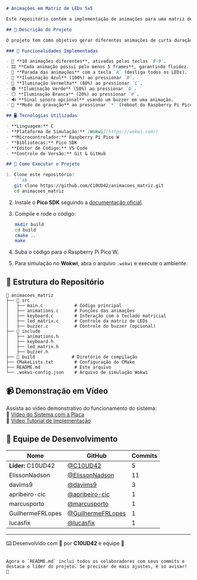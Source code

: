 ```md
# Animações em Matriz de LEDs 5x5

Este repositório contém a implementação de animações para uma matriz de LEDs 5x5, utilizando o **Raspberry Pi Pico W** e um **teclado matricial 4x4**, desenvolvido no simulador **Wokwi**.

## 📌 Descrição do Projeto

O projeto tem como objetivo gerar diferentes animações de curta duração em uma matriz **WS2812** RGB controlada pelo **Raspberry Pi Pico W**. O sistema permite interações através de um **teclado matricial 4x4**, onde diferentes teclas acionam animações e configurações de iluminação.

### 🔧 Funcionalidades Implementadas

- 🎨 **10 animações diferentes**, ativadas pelas teclas `0-9`.
- 🎞️ **Cada animação possui pelo menos 5 frames**, garantindo fluidez.
- 🛑 **Parada das animações** com a tecla `A` (desliga todos os LEDs).
- 🔵 **Iluminação Azul** (100%) ao pressionar `B`.
- 🔴 **Iluminação Vermelha** (80%) ao pressionar `C`.
- 🟢 **Iluminação Verde** (50%) ao pressionar `D`.
- ⚪ **Iluminação Branca** (20%) ao pressionar `#`.
- 🔊 **Sinal sonoro opcional** usando um buzzer em uma animação.
- 🔄 **Modo de gravação** ao pressionar `*` (reboot do Raspberry Pi Pico W).

## 🖥️ Tecnologias Utilizadas

- **Linguagem:** C
- **Plataforma de Simulação:** [Wokwi](https://wokwi.com/)
- **Microcontrolador:** Raspberry Pi Pico W
- **Bibliotecas:** Pico SDK
- **Editor de Código:** VS Code
- **Controle de Versão:** Git & GitHub

## 🚀 Como Executar o Projeto

1. Clone este repositório:
   ```sh
   git clone https://github.com/C10UD42/animacoes_matriz.git
   cd animacoes_matriz
   ```

2. Instale o **Pico SDK** seguindo a [documentação oficial](https://github.com/raspberrypi/pico-sdk).

3. Compile e rode o código:
   ```sh
   mkdir build
   cd build
   cmake ..
   make
   ```

4. Suba o código para o Raspberry Pi Pico W.

5. Para simulação no **Wokwi**, abra o arquivo `.wokwi` e execute o ambiente.

## 📂 Estrutura do Repositório

```
📁 animacoes_matriz
├── 📂 src
│   ├── main.c            # Código principal
│   ├── animations.c      # Funções das animações
│   ├── keyboard.c        # Interação com o teclado matricial
│   ├── led_matrix.c      # Controle da matriz de LEDs
│   ├── buzzer.c          # Controle do buzzer (opcional)
├── 📂 include
│   ├── animations.h
│   ├── keyboard.h
│   ├── led_matrix.h
│   ├── buzzer.h
├── 📁 build              # Diretório de compilação
├── CMakeLists.txt        # Configuração do CMake
├── README.md             # Este arquivo
└── .wokwi-config.json    # Arquivo de simulação Wokwi
```

## 📹 Demonstração em Vídeo

Assista ao vídeo demonstrativo do funcionamento do sistema:  
🔗 [Vídeo do Sistema com a Placa](https://github.com/C10UD42/animacoes_matriz/video1.mp4)  
🔗 [Vídeo Tutorial de Implementação](https://github.com/C10UD42/animacoes_matriz/video2.mp4)

## 👥 Equipe de Desenvolvimento

| Nome | GitHub | Commits |
|------|--------|---------|
| **Líder:** C10UD42 | [@C10UD42](https://github.com/C10UD42) | 5 |
| ElissonNadson | [@ElissonNadson](https://github.com/ElissonNadson) | 11 |
| davims9 | [@davims9](https://github.com/davims9) | 3 |
| apribeiro-cic | [@apribeiro-cic](https://github.com/apribeiro-cic) | 1 |
| marcusporto | [@marcusporto](https://github.com/marcusporto) | 1 |
| GuilhermeFRLopes | [@GuilhermeFRLopes](https://github.com/GuilhermeFRLopes) | 1 |
| lucasfix | [@lucasfix](https://github.com/lucasfix) | 1 |

---

⌨️ Desenvolvido com 💙 por **C10UD42** e equipe 🚀
```

Agora o `README.md` inclui todos os colaboradores com seus commits e destaca o líder do projeto. Se precisar de mais ajustes, é só avisar! 🚀

